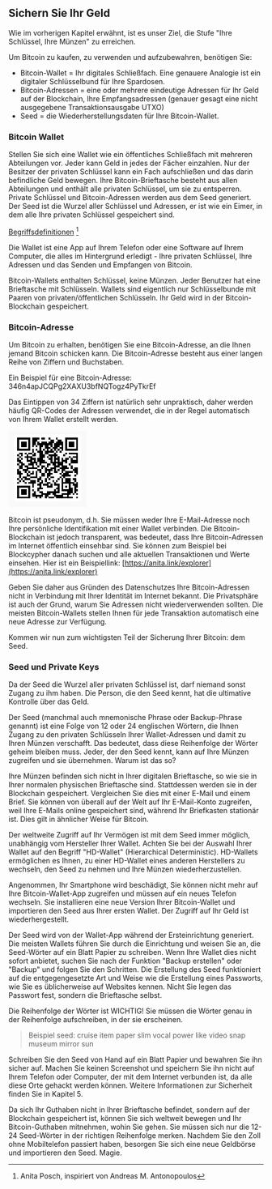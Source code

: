 ## Sichern Sie Ihr Geld

Wie im vorherigen Kapitel erwähnt, ist es unser Ziel, die Stufe "Ihre Schlüssel, Ihre Münzen" zu erreichen.

Um Bitcoin zu kaufen, zu verwenden und aufzubewahren, benötigen Sie:

* Bitcoin-Wallet = Ihr digitales Schließfach. Eine genauere Analogie ist ein digitaler Schlüsselbund für Ihre Spardosen.
* Bitcoin-Adressen = eine oder mehrere eindeutige Adressen für Ihr Geld auf der Blockchain, Ihre Empfangsadressen (genauer gesagt eine nicht ausgegebene Transaktionsausgabe UTXO)
* Seed = die Wiederherstellungsdaten für Ihre Bitcoin-Wallet.

### Bitcoin Wallet
Stellen Sie sich eine Wallet wie ein öffentliches Schließfach mit mehreren Abteilungen vor. Jeder kann Geld in jedes der Fächer einzahlen. Nur der Besitzer der privaten Schlüssel kann ein Fach aufschließen und das darin befindliche Geld bewegen. Ihre Bitcoin-Brieftasche besteht aus allen Abteilungen und enthält alle privaten Schlüssel, um sie zu entsperren. Private Schlüssel und Bitcoin-Adressen werden aus dem Seed generiert. Der Seed ist die Wurzel aller Schlüssel und Adressen, er ist wie ein Eimer, in dem alle Ihre privaten Schlüssel gespeichert sind.

[Begriffsdefinitionen](assets/_seed-postbox.png) [^69]

Die Wallet ist eine App auf Ihrem Telefon oder eine Software auf Ihrem Computer, die alles im Hintergrund erledigt - Ihre privaten Schlüssel, Ihre Adressen und das Senden und Empfangen von Bitcoin.

Bitcoin-Wallets enthalten Schlüssel, keine Münzen. Jeder Benutzer hat eine Brieftasche mit Schlüsseln. Wallets sind eigentlich nur Schlüsselbunde mit Paaren von privaten/öffentlichen Schlüsseln. Ihr Geld wird in der Bitcoin-Blockchain gespeichert.

### Bitcoin-Adresse
Um Bitcoin zu erhalten, benötigen Sie eine Bitcoin-Adresse, an die Ihnen jemand Bitcoin schicken kann. Die Bitcoin-Adresse besteht aus einer langen Reihe von Ziffern und Buchstaben.

Ein Beispiel für eine Bitcoin-Adresse: 346n4apJCQPg2XAXU3bfNQTogz4PyTkrEf

Das Eintippen von 34 Ziffern ist natürlich sehr unpraktisch, daher werden häufig QR-Codes der Adressen verwendet, die in der Regel automatisch von Ihrem Wallet erstellt werden.

![BTC-Adresse als QR-Code](assets/_address-book.PNG)

Bitcoin ist pseudonym, d.h. Sie müssen weder Ihre E-Mail-Adresse noch Ihre persönliche Identifikation mit einer Wallet verbinden. Die Bitcoin-Blockchain ist jedoch transparent, was bedeutet, dass Ihre Bitcoin-Adressen im Internet öffentlich einsehbar sind. Sie können zum Beispiel bei Blockcypher danach suchen und alle aktuellen Transaktionen und Werte einsehen. Hier ist ein Beispiellink: [https://anita.link/explorer](https://anita.link/explorer)

Geben Sie daher aus Gründen des Datenschutzes Ihre Bitcoin-Adressen nicht in Verbindung mit Ihrer Identität im Internet bekannt. Die Privatsphäre ist auch der Grund, warum Sie Adressen nicht wiederverwenden sollten. Die meisten Bitcoin-Wallets stellen Ihnen für jede Transaktion automatisch eine neue Adresse zur Verfügung.

Kommen wir nun zum wichtigsten Teil der Sicherung Ihrer Bitcoin: dem Seed.

### Seed und Private Keys

Da der Seed die Wurzel aller privaten Schlüssel ist, darf niemand sonst Zugang zu ihm haben. Die Person, die den Seed kennt, hat die ultimative Kontrolle über das Geld.

Der Seed (manchmal auch mnemonische Phrase oder Backup-Phrase genannt) ist eine Folge von 12 oder 24 englischen Wörtern, die Ihnen Zugang zu den privaten Schlüsseln Ihrer Wallet-Adressen und damit zu Ihren Münzen verschafft. Das bedeutet, dass diese Reihenfolge der Wörter geheim bleiben muss. Jeder, der den Seed kennt, kann auf Ihre Münzen zugreifen und sie übernehmen. Warum ist das so?

Ihre Münzen befinden sich nicht in Ihrer digitalen Brieftasche, so wie sie in Ihrer normalen physischen Brieftasche sind. Stattdessen werden sie in der Blockchain gespeichert. Vergleichen Sie dies mit einer E-Mail und einem Brief. Sie können von überall auf der Welt auf Ihr E-Mail-Konto zugreifen, weil Ihre E-Mails online gespeichert sind, während Ihr Briefkasten stationär ist. Dies gilt in ähnlicher Weise für Bitcoin.

Der weltweite Zugriff auf Ihr Vermögen ist mit dem Seed immer möglich, unabhängig vom Hersteller Ihrer Wallet. Achten Sie bei der Auswahl Ihrer Wallet auf den Begriff "HD-Wallet" (Hierarchical Deterministic). HD-Wallets ermöglichen es Ihnen, zu einer HD-Wallet eines anderen Herstellers zu wechseln, den Seed zu nehmen und Ihre Münzen wiederherzustellen.

Angenommen, Ihr Smartphone wird beschädigt, Sie können nicht mehr auf Ihre Bitcoin-Wallet-App zugreifen und müssen auf ein neues Telefon wechseln. Sie installieren eine neue Version Ihrer Bitcoin-Wallet und importieren den Seed aus Ihrer ersten Wallet. Der Zugriff auf Ihr Geld ist wiederhergestellt.

Der Seed wird von der Wallet-App während der Ersteinrichtung generiert. Die meisten Wallets führen Sie durch die Einrichtung und weisen Sie an, die Seed-Wörter auf ein Blatt Papier zu schreiben. Wenn Ihre Wallet dies nicht sofort anbietet, suchen Sie nach der Funktion "Backup erstellen" oder "Backup" und folgen Sie den Schritten. Die Erstellung des Seed funktioniert auf die entgegengesetzte Art und Weise wie die Erstellung eines Passworts, wie Sie es üblicherweise auf Websites kennen. Nicht Sie legen das Passwort fest, sondern die Brieftasche selbst.

Die Reihenfolge der Wörter ist WICHTIG! Sie müssen die Wörter genau in der Reihenfolge aufschreiben, in der sie erscheinen.

> Beispiel seed: cruise item paper slim vocal power like video snap museum mirror sun

Schreiben Sie den Seed von Hand auf ein Blatt Papier und bewahren Sie ihn sicher auf. Machen Sie keinen Screenshot und speichern Sie ihn nicht auf Ihrem Telefon oder Computer, der mit dem Internet verbunden ist, da alle diese Orte gehackt werden können. Weitere Informationen zur Sicherheit finden Sie in Kapitel 5.

Da sich Ihr Guthaben nicht in Ihrer Brieftasche befindet, sondern auf der Blockchain gespeichert ist, können Sie sich weltweit bewegen und Ihr Bitcoin-Guthaben mitnehmen, wohin Sie gehen. Sie müssen sich nur die 12-24 Seed-Wörter in der richtigen Reihenfolge merken. Nachdem Sie den Zoll ohne Mobiltelefon passiert haben, besorgen Sie sich eine neue Geldbörse und importieren den Seed. Magie.

[^69]: Anita Posch, inspiriert von Andreas M. Antonopoulos
